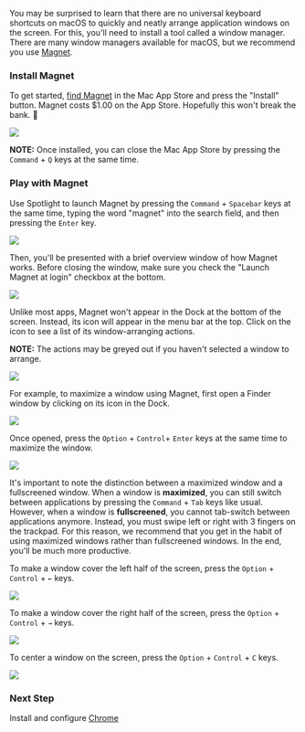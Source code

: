 You may be surprised to learn that there are no universal keyboard shortcuts on macOS to quickly and neatly arrange application windows on the screen. For this, you'll need to install a tool called a window manager. There are many window managers available for macOS, but we recommend you use [Magnet](http://magnet.crowdcafe.com/).

### Install Magnet

To get started, [find Magnet](https://itunes.apple.com/us/app/magnet/id441258766?mt=12) in the Mac App Store and press the "Install" button. Magnet costs $1.00 on the App Store. Hopefully this won't break the bank. 🏦

![](https://students-gschool-production.s3.amazonaws.com/uploads/asset/file/436/Screen_Shot_2016-10-31_at_7.13.10_AM.png)

**NOTE:** Once installed, you can close the Mac App Store by pressing the `Command` + `Q` keys at the same time.

### Play with Magnet

Use Spotlight to launch Magnet by pressing the `Command` + `Spacebar` keys at the same time, typing the word "magnet" into the search field, and then pressing the `Enter` key.

![](https://students-gschool-production.s3.amazonaws.com/uploads/asset/file/447/Screen_Shot_2016-10-31_at_7.22.08_AM.png)

Then, you'll be presented with a brief overview window of how Magnet works. Before closing the window, make sure you check the "Launch Magnet at login" checkbox at the bottom.

![](https://students-gschool-production.s3.amazonaws.com/uploads/asset/file/438/Screen_Shot_2016-10-31_at_7.14.56_AM.png)

Unlike most apps, Magnet won't appear in the Dock at the bottom of the screen. Instead, its icon will appear in the menu bar at the top. Click on the icon to see a list of its window-arranging actions.

**NOTE:** The actions may be greyed out if you haven't selected a window to arrange.

![](https://students-gschool-production.s3.amazonaws.com/uploads/asset/file/441/Screen_Shot_2016-10-31_at_7.22.24_AM.png)

For example, to maximize a window using Magnet, first open a Finder window by clicking on its icon in the Dock.

![](https://students-gschool-production.s3.amazonaws.com/uploads/asset/file/442/Screen_Shot_2016-10-31_at_7.22.45_AM.png)

Once opened, press the `Option` + `Control`+ `Enter` keys at the same time to maximize the window.

![](https://students-gschool-production.s3.amazonaws.com/uploads/asset/file/443/Screen_Shot_2016-10-31_at_7.23.04_AM.png)

It's important to note the distinction between a maximized window and a  fullscreened window. When a window is **maximized**, you can still switch between applications by pressing the `Command` + `Tab` keys like usual. However, when a window is **fullscreened**, you cannot tab-switch between applications anymore. Instead, you must swipe left or right with 3 fingers on the trackpad. For this reason, we recommend that you get in the habit of using maximized windows rather than fullscreened windows. In the end, you'll be much more productive.

To make a window cover the left half of the screen, press the `Option` + `Control` + `←` keys.

![](https://students-gschool-production.s3.amazonaws.com/uploads/asset/file/444/Screen_Shot_2016-10-31_at_7.23.13_AM.png)

To make a window cover the right half of the screen, press the `Option` + `Control` + `→` keys.

![](https://students-gschool-production.s3.amazonaws.com/uploads/asset/file/445/Screen_Shot_2016-10-31_at_7.23.22_AM.png)

To center a window on the screen, press the `Option` + `Control` + `C` keys.

![](https://students-gschool-production.s3.amazonaws.com/uploads/asset/file/446/Screen_Shot_2016-10-31_at_7.23.30_AM.png)

### Next Step

Install and configure [Chrome](Chrome.md)
